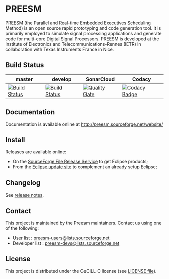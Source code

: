 PREESM
======

PREESM (the Parallel and Real-time Embedded Executives Scheduling Method) is an open source rapid prototyping and code generation tool. It is primarily employed to simulate signal processing applications and generate code for multi-core Digital Signal Processors. PREESM is developed at the Institute of Electronics and Telecommunications-Rennes (IETR) in collaboration with Texas Instruments France in Nice.


## Build Status


| master | develop  | SonarCloud | Codacy |
| ------------- | ------------- |  ------------- |  ------------- |
| [![Build Status](https://travis-ci.org/preesm/graphiti.svg?branch=master)](https://travis-ci.org/preesm/graphiti/branches)| [![Build Status](https://travis-ci.org/preesm/graphiti.svg?branch=develop)](https://travis-ci.org/preesm/graphiti/branches) | [![Quality Gate](https://sonarcloud.io/api/badges/gate?key=org.ietr.graphiti:org.ietr.graphiti.parent)](https://sonarcloud.io/dashboard/index/org.ietr.graphiti:org.ietr.graphiti.parent) | [![Codacy Badge](https://api.codacy.com/project/badge/Grade/a67b6dbf9f6944558851b175bfffc1c3)](https://www.codacy.com/app/PreesmTeam/preesm?utm_source=github.com&amp;utm_medium=referral&amp;utm_content=preesm/preesm&amp;utm_campaign=Badge_Grade) |

## Documentation

Documentation is available online at http://preesm.sourceforge.net/website/

## Install

Releases are available online:

*   On the [SourceForge File Release Service](https://sourceforge.net/projects/preesm/files/Releases/) to get Eclipse products;
*   From the [Eclipse update site](http://preesm.sourceforge.net/eclipse/update-site/) to complement an already setup Eclipse;

## Changelog

See [release notes](release_notes.md).

## Contact

This project is maintained by the Preesm maintainers. Contact us using one of the following:

*   User list : preesm-users@lists.sourceforge.net
*   Developer list : preesm-devs@lists.sourceforge.net

## License

This project is distributed under the CeCILL-C license (see [LICENSE file](LICENSE)).
